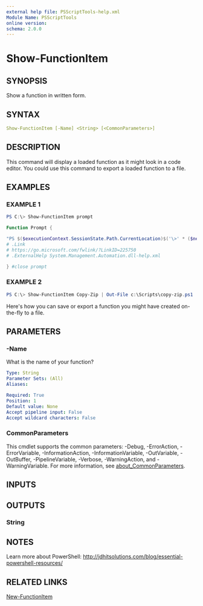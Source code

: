 ```yaml
---
external help file: PSScriptTools-help.xml
Module Name: PSScriptTools
online version:
schema: 2.0.0
---
```


# Show-FunctionItem

## SYNOPSIS

Show a function in written form.

## SYNTAX

```yaml
Show-FunctionItem [-Name] <String> [<CommonParameters>]
```

## DESCRIPTION

This command will display a loaded function as it might look in a code editor. You could use this command to export a loaded function to a file.

## EXAMPLES

### EXAMPLE 1

```powershell
PS C:\> Show-FunctionItem prompt

Function Prompt {

"PS $($executionContext.SessionState.Path.CurrentLocation)$('\>' * ($nestedPromptLevel + 1)) ";
# .Link
# https://go.microsoft.com/fwlink/?LinkID=225750
# .ExternalHelp System.Management.Automation.dll-help.xml

} #close prompt
```

### EXAMPLE 2

```powershell
PS C:\> Show-FunctionItem Copy-Zip | Out-File c:\Scripts\copy-zip.ps1
```

Here's how you can save or export a function you might have created on-the-fly to a file.

## PARAMETERS

### -Name

What is the name of your function?

```yaml
Type: String
Parameter Sets: (All)
Aliases:

Required: True
Position: 1
Default value: None
Accept pipeline input: False
Accept wildcard characters: False
```

### CommonParameters

This cmdlet supports the common parameters: -Debug, -ErrorAction, -ErrorVariable, -InformationAction, -InformationVariable, -OutVariable, -OutBuffer, -PipelineVariable, -Verbose, -WarningAction, and -WarningVariable. For more information, see [about_CommonParameters](http://go.microsoft.com/fwlink/?LinkID=113216).

## INPUTS

## OUTPUTS

### String

## NOTES

Learn more about PowerShell: http://jdhitsolutions.com/blog/essential-powershell-resources/

## RELATED LINKS

[New-FunctionItem](New-FunctionItem.md)
